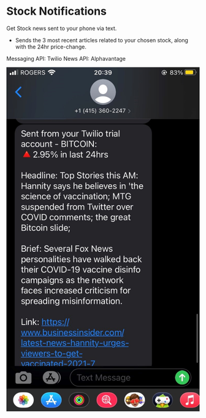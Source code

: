 # Stock Notifications
Get Stock news sent to your phone via text.
- Sends the 3 most recent articles related to your chosen stock, along with the 24hr price-change.

Messaging API: Twilio
News API: Alphavantage

<img src="examples/text_output.jpg">
